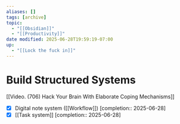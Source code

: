 ```yaml
---
aliases: []
tags: [archive]
topic:
  - "[[Obsidian]]"
  - "[[Productivity]]"
date modified: 2025-06-28T19:59:19-07:00
up:
  - "[[Lock the fuck in]]"
---
```


# Build Structured Systems
[[Video. (706) Hack Your Brain With Elaborate Coping Mechanisms]]

- [x] Digital note system ([[Workflow]]) [completion:: 2025-06-28]
- [x] [[Task system]] [completion:: 2025-06-28]
